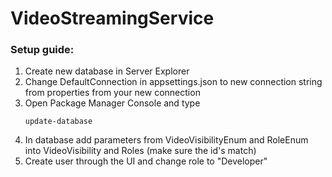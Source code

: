 # VideoStreamingService

### Setup guide:
<ol>
  <li>Create new database in Server Explorer</li>
  <li>Change DefaultConnection in appsettings.json to new connection string from properties from your new connection</li>
  <li>Open Package Manager Console and type 
    
    update-database
  </li>
  <li>In database add parameters from VideoVisibilityEnum and RoleEnum into VideoVisibility and Roles (make sure the id's match)</li>
  <li>Create user through the UI and change role to "Developer"</li>
</ol>
